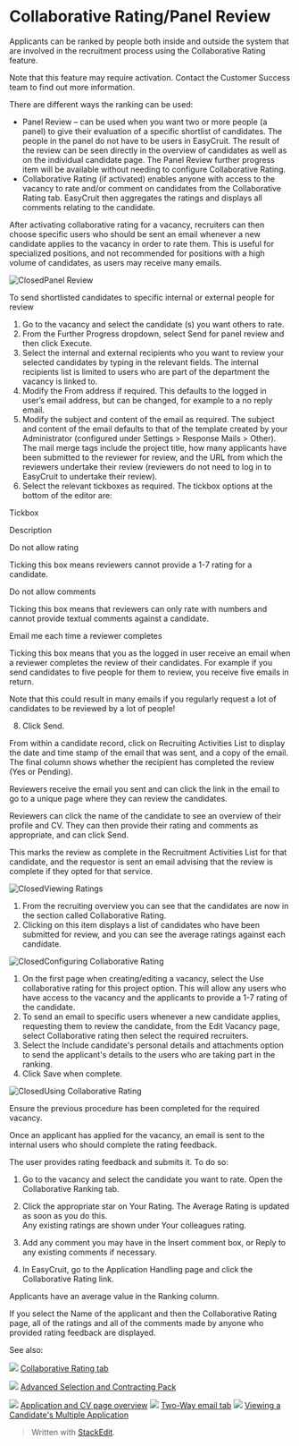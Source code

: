 # Collaborative Rating/Panel Review

Applicants can be ranked by people both inside and outside the system that are involved in the recruitment process using the Collaborative Rating feature.

Note that this feature may require activation. Contact the Customer Success team to find out more information.

There are different ways the ranking can be used:

-   Panel Review  – can be used when you want two or more people (a panel) to give their evaluation of a specific shortlist of candidates. The people in the panel do not have to be users in EasyCruit. The result of the review can be seen directly in the overview of candidates as well as on the individual candidate page. The Panel Review further progress item will be available without needing to configure Collaborative Rating.
-   Collaborative Rating  (if activated) enables anyone with access to the vacancy to rate and/or comment on candidates from the  Collaborative Rating tab. EasyCruit then aggregates the ratings and displays all comments relating to the candidate.

After activating collaborative rating for a vacancy, recruiters can then choose specific users who should be sent an email whenever a new candidate applies to the vacancy in order to rate them. This is useful for specialized positions, and not recommended for positions with a high volume of candidates, as users may receive many emails.

![Closed](../Skins/Default/Stylesheets/Images/transparent.gif)Panel Review

To send shortlisted candidates to specific internal or external people for review

1.  Go to the vacancy and select the candidate (s) you want others to rate.
2.  From the  Further Progress  dropdown, select  Send for panel review  and then click  Execute.
3.  Select the internal and external recipients who you want to review your selected candidates by typing in the relevant fields. The internal recipients list is limited to users who are part of the department the vacancy is linked to.
4.  Modify the  From address  if required. This defaults to the logged in user’s email address, but can be changed, for example to a  no reply  email.
5.  Modify the subject and content of the email as required. The subject and content of the email defaults to that of the template created by your Administrator (configured under  Settings  >  Response Mails  >  Other). The mail merge tags include the project title, how many applicants have been submitted to the reviewer for review, and the URL from which the reviewers undertake their review (reviewers do not need to log in to EasyCruit to undertake their review).
6.  Select the relevant tickboxes as required. The tickbox options at the bottom of the editor are:

Tickbox

Description

Do not allow rating

Ticking this box means reviewers cannot provide a 1-7 rating for a candidate.

Do not allow comments

Ticking this box means that reviewers can only rate with numbers and cannot provide textual comments against a candidate.

Email me each time a reviewer completes

Ticking this box means that you as the logged in user receive an email when a reviewer completes the review of their candidates. For example if you send candidates to five people for them to review, you receive five emails in return.

Note that this could result in many emails if you regularly request a lot of candidates to be reviewed by a lot of people!

8.  Click  Send.

From within a candidate record, click on  Recruiting Activities List  to display the date and time stamp of the email that was sent, and a copy of the email. The final column shows whether the recipient has completed the review (Yes or Pending).

Reviewers receive the email you sent and can click the link in the email to go to a unique page where they can review the candidates.

Reviewers can click the name of the candidate to see an overview of their profile and CV. They can then provide their rating and comments as appropriate, and can click  Send.

This marks the review as complete in the  Recruitment Activities List  for that candidate, and the requestor is sent an email advising that the review is complete if they opted for that service.

![Closed](../Skins/Default/Stylesheets/Images/transparent.gif)Viewing Ratings

1.  From the recruiting overview you can see that the candidates are now in the section called  Collaborative Rating.
2.  Clicking on this item displays a list of candidates who have been submitted for review, and you can see the average ratings against each candidate.

![Closed](../Skins/Default/Stylesheets/Images/transparent.gif)Configuring Collaborative Rating

1.  On the first page when creating/editing a vacancy, select the  Use collaborative rating for this project  option. This will allow any users who have access to the vacancy and the applicants to provide a 1-7 rating of the candidate.
2.  To send an email to specific users whenever a new candidate applies, requesting them to review the candidate, from the Edit Vacancy page, select  Collaborative rating  then select the required recruiters.
3.  Select the  Include candidate's personal details and attachments  option to send the applicant's details to the users who are taking part in the ranking.
4.  Click  Save  when complete.

![Closed](../Skins/Default/Stylesheets/Images/transparent.gif)Using Collaborative Rating

Ensure the previous procedure has been completed for the required vacancy.

Once an applicant has applied for the vacancy, an email is sent to the internal users who should complete the rating feedback.

The user provides rating feedback and submits it. To do so:

1.  Go to the vacancy and select the candidate you want to rate. Open the  Collaborative Ranking  tab.
2.  Click the appropriate star on  Your Rating. The  Average Rating  is updated as soon as you do this.  
    Any existing ratings are shown under  Your colleagues rating.  
    
3.  Add any comment you may have in the  Insert comment  box, or  Reply  to any existing comments if necessary.
4.  In EasyCruit, go to the  Application Handling  page and click the  Collaborative Rating  link.

Applicants have an average value in the  Ranking  column.

If you select the  Name  of the applicant and then the  Collaborative Rating  page, all of the ratings and all of the comments made by anyone who provided rating feedback are displayed.

See also:

![](../Resources/Images/icon-document-link.png) [Collaborative Rating tab](collaborative_rating_tab.htm)

![](../Resources/Images/icon-document-link.png) [Advanced Selection and Contracting Pack](advanced_selection_and_contraction_pack.htm)

![](../Resources/Images/icon-document-link.png) [Application and CV page overview](application_and_cv_page_overview.htm)
![](../Resources/Images/icon-document-link.png) [Two-Way email tab](two_way_email_tab.htm)
![](../Resources/Images/icon-document-link.png) [Viewing a Candidate's Multiple Application](viewing_a_candidates_multiple_applications.htm)


> Written with [StackEdit](https://stackedit.io/).
<!--stackedit_data:
eyJoaXN0b3J5IjpbMjEzMTQzMDc2M119
-->